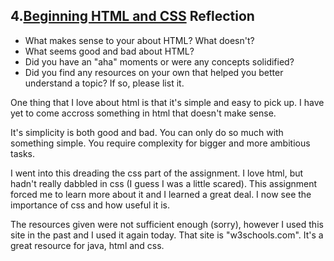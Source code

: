 ## 4.[Beginning HTML and CSS](4_beginning_HTML_CSS/readme.mc) Reflection

* What makes sense to your about HTML? What doesn't? 
* What seems good and bad about HTML?
* Did you have an "aha" moments or were any concepts solidified?
* Did you find any resources on your own that helped you better understand a topic? If so, please list it.

One thing that I love about html is that it's simple and easy to pick up. I have yet to come accross something in html that doesn't make sense.

It's simplicity is both good and bad. You can only do so much with something simple. You require complexity for bigger and more ambitious tasks.

I went into this dreading the css part of the assignment. I love html, but hadn't really dabbled in css (I guess I was a little scared). This assignment forced me to learn more about it and I learned a great deal. I now see the importance of css and how useful it is.

The resources given were not sufficient enough (sorry), however I used this site in the past and I used it again today. That site is "w3schools.com". It's a great resource for java, html and css. 